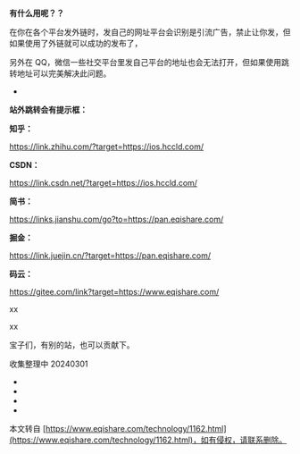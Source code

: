 **有什么用呢？？**

在你在各个平台发外链时，发自己的网址平台会识别是引流广告，禁止让你发，但如果使用了外链就可以成功的发布了，

另外在 QQ，微信一些社交平台里发自己平台的地址也会无法打开，但如果使用跳转地址可以完美解决此问题。

-

**站外跳转会有提示框：**

**知乎：**

https://link.zhihu.com/?target=https://ios.hccld.com/

**CSDN：**

https://link.csdn.net/?target=https://ios.hccld.com/

**简书：**

https://links.jianshu.com/go?to=https://pan.eqishare.com/

**掘金：**

https://link.juejin.cn/?target=https://pan.eqishare.com/

**码云：**

https://gitee.com/link?target=https://www.eqishare.com/

xx

xx

宝子们，有别的站，也可以贡献下。

收集整理中 20240301

-

-

-

-

本文转自 [https://www.eqishare.com/technology/1162.html](https://www.eqishare.com/technology/1162.html)，如有侵权，请联系删除。
